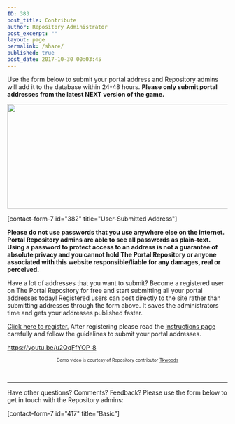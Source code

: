 ```yaml
---
ID: 383
post_title: Contribute
author: Repository Administrator
post_excerpt: ""
layout: page
permalink: /share/
published: true
post_date: 2017-10-30 00:03:45
---
```

Use the form below to submit your portal address and Repository admins will add it to the database within 24-48 hours. <strong>Please only submit portal addresses from the latest NEXT version of the game.</strong>

<img class="size-full wp-image-105 aligncenter" src="https://portalrepository.com/wp-content/uploads/2017/10/image1.jpg" alt="" width="1000" height="239" />

[contact-form-7 id="382" title="User-Submitted Address"]

<span style="font-size: 14px;">**Please do not use passwords that you use anywhere else on the internet. Portal Repository admins are able to see all passwords as plain-text. Using a password to protect access to an address is not a guarantee of absolute privacy and you cannot hold The Portal Repository or anyone associated with this website responsible/liable for any damages, real or perceived.**</span>

Have a lot of addresses that you want to submit? Become a registered user on The Portal Repository for free and start submitting all your portal addresses today! Registered users can post directly to the site rather than submitting addresses through the form above. It saves the administrators time and gets your addresses published faster.

<a href="https://portalrepository.com/access/?action=register">Click here to register.</a> After registering please read the <a href="https://portalrepository.com/instructions/">instructions page</a> carefully and follow the guidelines to submit your portal addresses.

https://youtu.be/u2QqFfYOP_8
<p style="text-align: center;"><span style="font-size: 10px;">Demo video is courtesy of Repository contributor <a href="https://portalrepository.com/author/tkwoods/">Tkwoods</a></span></p>
&nbsp;

<hr />

Have other questions? Comments? Feedback? Please use the form below to get in touch with the Repository admins:

[contact-form-7 id="417" title="Basic"]